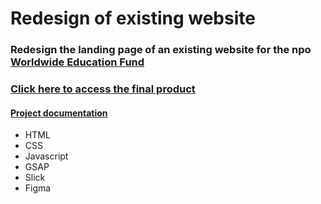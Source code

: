 # Redesign of existing website

### Redesign the landing page of an existing website for the npo [Worldwide Education Fund](https://wefdallas.org/)
### [Click here to access the final product](https://whoisjuarez.github.io/block2/index.html)
#### [Project documentation](https://andre69.web582.com/portfolio/_wefredesign/AndreCardoso_FinalProjDoc.pdf)

- HTML
- CSS
- Javascript
- GSAP
- Slick
- Figma
